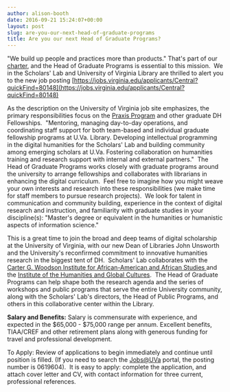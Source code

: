 ```yaml
---
author: alison-booth
date: 2016-09-21 15:24:07+00:00
layout: post
slug: are-you-our-next-head-of-graduate-programs
title: Are you our next Head of Graduate Programs?
---
```


"We build up people and practices more than products." That's part of our [charter](http://scholarslab.org/about/charter/), and the Head of Graduate Programs is essential to this mission.  We in the Scholars' Lab and University of Virginia Library are thrilled to alert you to the new job posting [https://jobs.virginia.edu/applicants/Central?quickFind=80148](https://jobs.virginia.edu/applicants/Central?quickFind=80148)

As the description on the University of Virginia job site emphasizes, the primary responsibilities focus on the [Praxis Program](https://praxis.scholarslab.org) and other graduate DH Fellowships.  "Mentoring, managing day-to-day operations, and coordinating staff support for both team-based and individual graduate fellowship programs at U.Va. Library. Developing intellectual programming in the digital humanities for the Scholars' Lab and building community among emerging scholars at U.Va. Fostering collaboration on humanities training and research support with internal and external partners."  The Head of Graduate Programs works closely with graduate programs around the university to arrange fellowships and collaborates with librarians in enhancing the digital curriculum.  Feel free to imagine how you might weave your own interests and research into these responsibilities (we make time for staff members to pursue research projects).  We look for talent in communication and community building, experience in the context of digital research and instruction, and familiarity with graduate studies in your discipline(s): "Master's degree or equivalent in the humanities or humanistic aspects of information science."

This is a great time to join the broad and deep teams of digital scholarship at the University of Virginia, with our new Dean of Libraries John Unsworth and the University's reconfirmed commitment to innovative humanities research in the biggest tent of DH.  Scholars' Lab collaborates with the [Carter G. Woodson Institute for African-American and African Studies ](http://woodson.virginia.edu/)and the [Institute of the Humanities and Global Cultures](http://ihgc.as.virginia.edu/).  The Head of Graduate Programs can help shape both the research agenda and the series of workshops and public programs that serve the entire University community, along with the Scholars' Lab's directors, the Head of Public Programs, and others in this collaborative center within the Library.

**Salary and Benefits:**
Salary is commensurate with experience, and expected in the $65,000 - $75,000 range per annum. Excellent benefits, TIAA/CREF and other retirement plans along with generous funding for travel and professional development.

To Apply:
Review of applications to begin immediately and continue until position is filled. (If you need to search the [Jobs@UVa](https://jobs.virginia.edu/) portal, the posting number is 0619604).  It is easy to apply: complete the application, and attach cover letter and CV, with contact information for three current, professional references.
